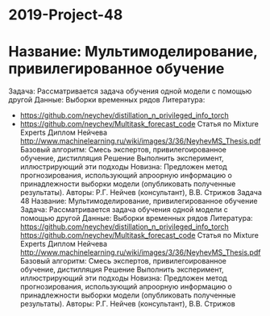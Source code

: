 # 2019-Project-48

# Название: Мультимоделирование, привилегированное обучение
Задача: Рассматривается задача обучения одной модели с помощью другой
Данные: Выборки временных рядов
Литература:
- https://github.com/neychev/distillation_n_privileged_info_torch
- https://github.com/neychev/Multitask_forecast_code
Статья по Mixture Experts
Диплом Нейчева http://www.machinelearning.ru/wiki/images/3/36/NeyhevMS_Thesis.pdf
Базовый алгоритм: Смесь экспертов, привилегоированное обучение, дистилляция
Решение Выполнить эксперимент, иллюстрирующий эти подходы
Новизна: Предложен метод прогнозирования, использующий апроорную информацию о принадлежности выборки модели (опубликовать полученные результаты).
Авторы: Р.Г. Нейчев (консультант), В.В. Стрижов
Задача 48
Название: Мультимоделирование, привилегированное обучение
Задача: Рассматривается задача обучения одной модели с помощью другой
Данные: Выборки временных рядов
Литература:
https://github.com/neychev/distillation_n_privileged_info_torch
https://github.com/neychev/Multitask_forecast_code
Статья по Mixture Experts
Диплом Нейчева http://www.machinelearning.ru/wiki/images/3/36/NeyhevMS_Thesis.pdf
Базовый алгоритм: Смесь экспертов, привилегоированное обучение, дистилляция
Решение Выполнить эксперимент, иллюстрирующий эти подходы
Новизна: Предложен метод прогнозирования, использующий апроорную информацию о принадлежности выборки модели (опубликовать полученные результаты).
Авторы: Р.Г. Нейчев (консультант), В.В. Стрижов

